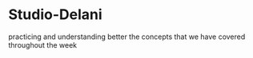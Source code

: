 # Studio-Delani
practicing and understanding better the concepts that we have covered throughout the week
